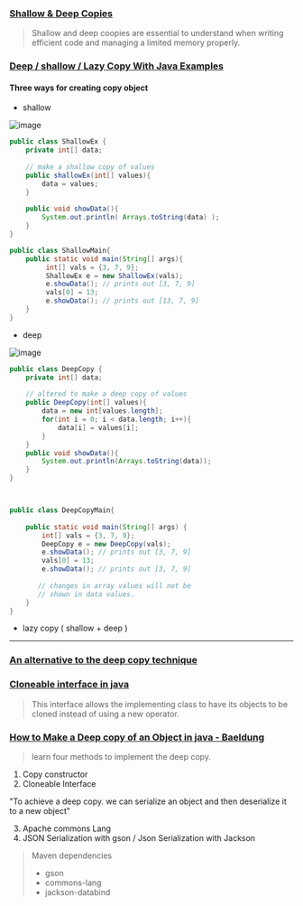 ### [Shallow & Deep Copies](https://towardsdatascience.com/shallow-deep-copies-stop-making-these-slicing-mistakes-12d02ffa2f7f)

> Shallow and deep coopies are essential to understand when writing efficient code and managing a limited memory properly.


### [Deep / shallow / Lazy Copy With Java Examples](https://www.geeksforgeeks.org/deep-shallow-lazy-copy-java-examples/)

#### Three ways for creating copy object
- shallow 

![image](https://user-images.githubusercontent.com/46278436/196031307-8662eb93-763b-41de-bf7b-69bf0c5ef475.png)

```java
public class ShallowEx {
    private int[] data; 
    
    // make a shallow copy of values
    public shallowEx(int[] values){
        data = values;
    }
    
    public void showData(){
        System.out.println( Arrays.toString(data) );
    }
}
```
```java
public class ShallowMain{
    public static void main(String[] args){
         int[] vals = {3, 7, 9};
         ShallowEx e = new ShallowEx(vals);
         e.showData(); // prints out [3, 7, 9] 
         vals[0] = 13; 
         e.showData(); // prints out [13, 7, 9] 
    }
}
```

- deep 

![image](https://user-images.githubusercontent.com/46278436/196031438-caa50aa4-c173-4725-aaa6-b1880bfe378e.png)

```java
public class DeepCopy {
    private int[] data; 
     
    // altered to make a deep copy of values
    public DeepCopy(int[] values){
        data = new int[values.length];
        for(int i = 0; i < data.length; i++){
            data[i] = values[i];
        }
    }
    public void showData(){
        System.out.println(Arrays.toString(data));
    }
}
```
```java


public class DeepCopyMain{ 
  
    public static void main(String[] args) { 
        int[] vals = {3, 7, 9}; 
        DeepCopy e = new DeepCopy(vals); 
        e.showData(); // prints out [3, 7, 9] 
        vals[0] = 13; 
        e.showData(); // prints out [3, 7, 9] 
  
       // changes in array values will not be  
       // shown in data values.  
    } 
} 
```


- lazy copy ( shallow + deep )


---

### [An alternative to the deep copy technique](https://www.infoworld.com/article/2077578/java-tip-76--an-alternative-to-the-deep-copy-technique.html)


### [Cloneable interface in java](https://www.geeksforgeeks.org/cloneable-interface-in-java/)
> This interface allows the implementing class to have its objects to be cloned instead of using a new operator.



### [How to Make a Deep copy of an Object in java - Baeldung](https://www.baeldung.com/java-deep-copy)
> learn four methods to implement the deep copy.
1. Copy constructor
2. Cloneable Interface

"To achieve a deep copy. we can serialize an object and then deserialize it to a new object"

3. Apache commons Lang
4. JSON Serialization with gson / Json Serialization with Jackson

> Maven dependencies
> + gson
> + commons-lang
> + jackson-databind
